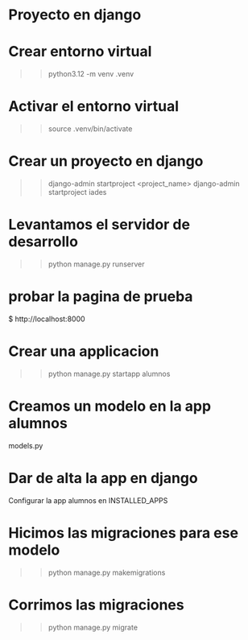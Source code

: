 # Proyecto en django

# Crear entorno virtual

> > python3.12 -m venv .venv

# Activar el entorno virtual

> > source .venv/bin/activate

# Crear un proyecto en django

> > django-admin startproject <project_name>
> > django-admin startproject iades

# Levantamos el servidor de desarrollo

> > python manage.py runserver

# probar la pagina de prueba

$ http://localhost:8000

# Crear una applicacion

> > python manage.py startapp alumnos

# Creamos un modelo en la app alumnos

models.py

# Dar de alta la app en django

Configurar la app alumnos en INSTALLED_APPS

# Hicimos las migraciones para ese modelo

> > python manage.py makemigrations

# Corrimos las migraciones

> > python manage.py migrate
